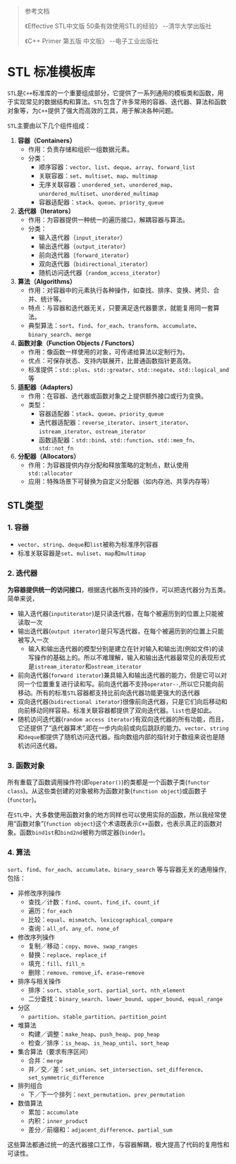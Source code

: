> 参考文档
>
> 《Effective STL中文版 50条有效使用STL的经验》		--清华大学出版社
>
> 《C++ Primer 第五版 中文版》						--电子工业出版社

# STL 标准模板库

`STL`是`C++`标准库的一个重要组成部分，它提供了一系列通用的模板类和函数，用于实现常见的数据结构和算法。`STL`包含了许多常用的容器、迭代器、算法和函数对象等，为`C++`提供了强大而高效的工具，用于解决各种问题。

`STL`主要由以下几个组件组成：

1. **容器（Containers）**
    - 作用：负责存储和组织一组数据元素。
    - 分类：
        - 顺序容器：`vector`、`list`、`deque`、`array`、`forward_list`
        - 关联容器：`set`、`multiset`、`map`、`multimap`
        - 无序关联容器：`unordered_set`、`unordered_map`、`unordered_multiset`、`unordered_multimap`
        - 容器适配器：`stack`、`queue`、`priority_queue`
2. **迭代器（Iterators）**
    - 作用：为容器提供一种统一的遍历接口，解耦容器与算法。
    - 分类：
        - 输入迭代器（`input_iterator`）
        - 输出迭代器（`output_iterator`）
        - 前向迭代器（`forward_iterator`）
        - 双向迭代器（`bidirectional_iterator`）
        - 随机访问迭代器（`random_access_iterator`）
3. **算法（Algorithms）**
    - 作用：对容器中的元素执行各种操作，如查找、排序、变换、拷贝、合并、统计等。
    - 特点：与容器和迭代器无关，只要满足迭代器要求，就能复用同一套算法。
    - 典型算法：`sort`、`find`、`for_each`、`transform`、`accumulate`、`binary_search`、`merge`
4. **函数对象（Function Objects / Functors）**
    - 作用：像函数一样使用的对象，可传递给算法以定制行为。
    - 优点：可保存状态、支持内联展开，比普通函数指针更高效。
    - 标准提供：`std::plus`、`std::greater`、`std::negate`、`std::logical_and`等
5. **适配器（Adapters）**
    - 作用：在容器、迭代器或函数对象之上提供额外接口或行为变换。
    - 类型：
        - 容器适配器：`stack`、`queue`、`priority_queue`
        - 迭代器适配器：`reverse_iterator`、`insert_iterator`、`istream_iterator`、`ostream_iterator`
        - 函数适配器：`std::bind`、`std::function`、`std::mem_fn`、`std::not_fn`
6. **分配器（Allocators）**
    - 作用：为容器提供内存分配和释放策略的定制点，默认使用 `std::allocator`
    - 应用：特殊场景下可替换为自定义分配器（如内存池、共享内存等）

## STL类型

### 1. 容器

* `vector`、`string`、`deque`和`list`被称为标准序列容器
* 标准关联容器是`set`、`muliset`、`map`和`multimap`

### 2. 迭代器

**为容器提供统一的访问接口**，根据迭代器所支持的操作，可以把迭代器分为五类。简单来说，

* 输入迭代器(`inputiterator`)是只读迭代器，在每个被遍历到的位置上只能被读取一次
* 输出迭代器(`output iterator`)是只写迭代器，在每个被遍历到的位置上只能被写入一次
  * 输入和输出迭代器的模型分别是建立在针对输入和输出流(例如文件)的读写操作的基础上的。所以不难理解，输入和输出迭代器最常见的表现形式是`istream_iterator`和`ostream_iterator`
* 前向迭代器(`forward iterator`)兼具输入和输出迭代器的能力，但是它可以对同一个位置重复进行读和写。前向迭代器不支持`operator--`,所以它只能向前移动。所有的标准`STL`容器都支持比前向迭代器功能更强大的迭代器
* 双向迭代器(`bidirectional iterator`)很像前向迭代器，只是它们向后移动和向前移动同样容易。标准关联容器都提供了双向迭代器。`list`也是如此。
* 随机访问迭代器(`random access iterator`)有双向迭代器的所有功能，而且，它还提供了“迭代器算术”,即在一步内向前或向后跳跃的能力。`vector`、`string`和`deque`都提供了随机访问迭代器。指向数组内部的指针对于数组来说也是随机访问迭代器。

### 3. 函数对象

所有重载了函数调用操作符(即`operator()`)的类都是一个函数子类(`functor class`)。从这些类创建的对象被称为函数对象(`function object`)或函数子(`functor`)。

在`STL`中，大多数使用函数对象的地方同样也可以使用实际的函数，所以我经常使用“函数对象”(`function object`)这个术语既表示`C++`函数，也表示真正的函数对象。函数`bind1st`和`bind2nd`被称为绑定器(`binder`)。

### 4. 算法

`sort`、`find`、`for_each`、`accumulate`、`binary_search` 等与容器无关的通用操作,包括：

- 非修改序列操作
    - 查找／计数：`find`、`count`、`find_if`、`count_if`
    - 遍历：`for_each`
    - 比较：`equal`、`mismatch`、`lexicographical_compare`
    - 查询：`all_of`、`any_of`、`none_of`
- 修改序列操作
    - 复制／移动：`copy`、`move`、`swap_ranges`
    - 替换：`replace`、`replace_if`
    - 填充：`fill`、`fill_n`
    - 删除：`remove`、`remove_if`、`erase–remove`
- 排序与相关操作
    - 排序：`sort`、`stable_sort`、`partial_sort`、`nth_element`
    - 二分查找：`binary_search`、`lower_bound`、`upper_bound`、`equal_range`
- 分区
    - `partition`、`stable_partition`、`partition_point`
- 堆算法
    - 构建／调整：`make_heap`、`push_heap`、`pop_heap`
    - 检查／排序：`is_heap`、`is_heap_until`、`sort_heap`
- 集合算法（要求有序区间）
    - 合并：`merge`
    - 并／交／差：`set_union`、`set_intersection`、`set_difference`、`set_symmetric_difference`
- 排列组合
    - 下／下一个排列：`next_permutation`、`prev_permutation`
- 数值算法
    - 累加：`accumulate`
    - 内积：`inner_product`
    - 差分／前缀和：`adjacent_difference`、`partial_sum`

这些算法都通过统一的迭代器接口工作，与容器解耦，极大提高了代码的复用性和可读性。